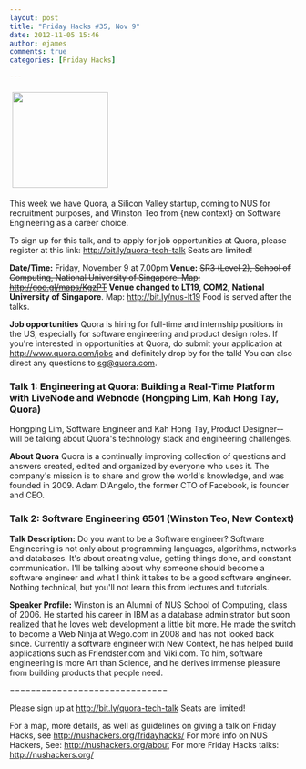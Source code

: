 ```yaml
---
layout: post
title: "Friday Hacks #35, Nov 9"
date: 2012-11-05 15:46
author: ejames
comments: true
categories: [Friday Hacks]

---
```

<img class="alignleft  wp-image-2782" style="margin: 5px;" title="main-qimg-f61a4d3c922757b1f5f354f28f4c3558" src="http://nushackers.org/wp-content/uploads/2012/11/main-qimg-f61a4d3c922757b1f5f354f28f4c3558.png" alt="" width="168" height="168" />

This week we have Quora, a Silicon Valley startup, coming to NUS for recruitment purposes, and Winston Teo from {new context} on Software Engineering as a career choice.

To sign up for this talk, and to apply for job opportunities at Quora, please register at this link: <a href="http://bit.ly/quora-tech-talk">http://bit.ly/quora-tech-talk</a> Seats are limited!

<strong>Date/Time:</strong> Friday, November 9 at 7.00pm
<strong>Venue:</strong> <del>SR3 (Level 2), School of Computing, National University of Singapore. Map: <a href="http://goo.gl/maps/KgzPT">http://goo.gl/maps/KgzPT</a></del>
<strong>Venue changed to LT19, COM2, National University of Singapore</strong>. Map: <a href="http://bit.ly/nus-lt19">http://bit.ly/nus-lt19</a>
Food is served after the talks.

<strong>Job opportunities</strong>
Quora is hiring for full-time and internship positions in the US, especially for software engineering and product design roles. If you're interested in opportunities at Quora, do submit your application at <a href="http://www.quora.com/jobs">http://www.quora.com/jobs</a> and definitely drop by for the talk! You can also direct any questions to sg@quora.com.
<h3>Talk 1: Engineering at Quora: Building a Real-Time Platform with LiveNode and Webnode (Hongping Lim, Kah Hong Tay, Quora)</h3>
Hongping Lim, Software Engineer and Kah Hong Tay, Product Designer-- will be talking about Quora's technology stack and engineering challenges.

<strong>About Quora</strong>
Quora is a continually improving collection of questions and answers created, edited and organized by everyone who uses it. The company's mission is to share and grow the world's knowledge, and was founded in 2009. Adam D'Angelo, the former CTO of Facebook, is founder and CEO.
<h3>Talk 2: Software Engineering 6501 (Winston Teo, New Context)</h3>
<strong>Talk Description:</strong>
Do you want to be a Software engineer? Software Engineering is not only about programming languages, algorithms, networks and databases. It's about creating value, getting things done, and constant communication. I'll be talking about why someone should become a software engineer and what I think it takes to be a good software engineer. Nothing technical, but you'll not learn this from lectures and tutorials.

<strong>Speaker Profile:</strong>
Winston is an Alumni of NUS School of Computing, class of 2006. He started his career in IBM as a database administrator but soon realized that he loves web development a little bit more. He made the switch to become a Web Ninja at Wego.com in 2008 and has not looked back since. Currently a software engineer with New Context, he has helped build applications such as Friendster.com and Viki.com. To him, software engineering is more Art than Science, and he derives immense pleasure from building products that people need.

==============================

Please sign up at <a href="http://bit.ly/quora-tech-talk">http://bit.ly/quora-tech-talk</a> Seats are limited!

For a map, more details, as well as guidelines on giving a talk on Friday Hacks, see <a href="http://nushackers.org/fridayhacks/">http://nushackers.org/fridayhacks/</a>
For more info on NUS Hackers, See: <a href="http://nushackers.org/about">http://nushackers.org/about</a>
For more Friday Hacks talks: <a href="http://nushackers.org/">http://nushackers.org/</a>
